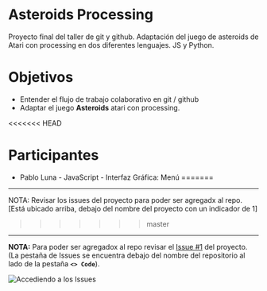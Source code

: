 # Asteroids Processing
Proyecto final del taller de git y github. Adaptación del juego de asteroids de Atari con processing en dos diferentes lenguajes. JS y Python. 

# Objetivos
* Entender el flujo de trabajo colaborativo en git / github 
* Adaptar el juego __Asteroids__ atari con processing.

<<<<<<< HEAD
# Participantes
* Pablo Luna - JavaScript - Interfaz Gráfica: Menú
=======
--- 
NOTA: Revisar los issues del proyecto para poder ser agregadx al repo. [Está ubicado arriba, debajo del nombre del proyecto con un indicador de 1]
>>>>>>> master

--- 
**NOTA:** Para poder ser agregadox al repo revisar el [Issue #1](https://github.com/mora200217/asteroids_processing/issues/1) del proyecto. (La pestaña de Issues se encuentra debajo del nombre del repositorio al lado de la pestaña **`<> Code`**).

![Accediendo a los Issues](https://i.imgur.com/IvXmmNQ.png)
